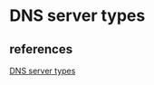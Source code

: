 # DNS server types

## references

[DNS server types](https://www.cloudflare.com/learning/dns/dns-server-types/)

